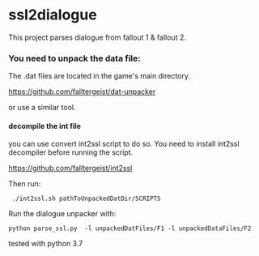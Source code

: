 # ssl2dialogue

This project parses dialogue from fallout 1 & fallout 2. 

### You need to unpack the data file:
 
The .dat files are located in the game's main directory.

https://github.com/falltergeist/dat-unpacker
 
or use a similar tool.

#### decompile the int file

you can use convert int2ssl script to do so. You need to install int2ssl decompiler before running the script. 

https://github.com/falltergeist/int2ssl

Then run:
```console
 ./int2ssl.sh pathToUnpackedDatDir/SCRIPTS
```

Run the dialogue unpacker with:
```console
python parse_ssl.py  -l unpackedDatFiles/F1 -l unpackedDataFiles/F2
```

tested with python 3.7



